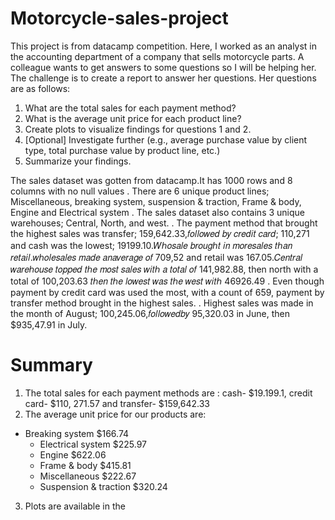 # Motorcycle-sales-project

This project is from datacamp competition. Here, I worked as an analyst in the accounting department of a company that sells motorcycle parts. A colleague wants to get answers to some questions so I will be helping her. The challenge is to create a report to answer her questions. Her questions are as follows:

1. What are the total sales for each payment method?
2. What is the average unit price for each product line?
3. Create plots to visualize findings for questions 1 and 2.
4. [Optional] Investigate further (e.g., average purchase value by client type, total purchase value by product line, etc.)
5. Summarize your findings.


The sales dataset was gotten from datacamp.It has 1000 rows and 8 columns with no null values . There are 6 unique product lines; Miscellaneous, breaking system, suspension & traction, Frame & body, Engine and Electrical system . The sales dataset also contains 3 unique warehouses; Central, North, and west. . The payment method that brought the highest sales was transfer;  159,642.33,𝑓𝑜𝑙𝑙𝑜𝑤𝑒𝑑 𝑏𝑦 𝑐𝑟𝑒𝑑𝑖𝑡 𝑐𝑎𝑟𝑑; 110,271 and cash was the lowest;  19199.10.𝑊ℎ𝑜𝑠𝑎𝑙𝑒 𝑏𝑟𝑜𝑢𝑔ℎ𝑡 𝑖𝑛 𝑚𝑜𝑟𝑒𝑠𝑎𝑙𝑒𝑠 𝑡ℎ𝑎𝑛 𝑟𝑒𝑡𝑎𝑖𝑙.𝑤ℎ𝑜𝑙𝑒𝑠𝑎𝑙𝑒𝑠 𝑚𝑎𝑑𝑒 𝑎𝑛𝑎𝑣𝑒𝑟𝑎𝑔𝑒 𝑜𝑓 709,52 and retail was  167.05.𝐶𝑒𝑛𝑡𝑟𝑎𝑙 𝑤𝑎𝑟𝑒ℎ𝑜𝑢𝑠𝑒 𝑡𝑜𝑝𝑝𝑒𝑑 𝑡ℎ𝑒 𝑚𝑜𝑠𝑡 𝑠𝑎𝑙𝑒𝑠 𝑤𝑖𝑡ℎ 𝑎 𝑡𝑜𝑡𝑎𝑙 𝑜𝑓 141,982.88, then north with a total of  100,203.63 𝑡ℎ𝑒𝑛 𝑡ℎ𝑒 𝑙𝑜𝑤𝑒𝑠𝑡 𝑤𝑎𝑠 𝑡ℎ𝑒 𝑤𝑒𝑠𝑡 𝑤𝑖𝑡ℎ 46926.49 . Even though payment by credit card was used the most, with a count of 659, payment by transfer method brought in the highest sales. . Highest sales was made in the month of August;  100,245.06,𝑓𝑜𝑙𝑙𝑜𝑤𝑒𝑑𝑏𝑦 95,320.03 in June, then $935,47.91 in July.
# Summary

1. The total sales for each payment methods are : cash- $19.199.1, credit card- $110, 271.57 and transfer- $159,642.33
2. The average unit price for our products are:
  -	Breaking system		$166.74
 	-	Electrical system	$225.97
 	-	Engine		        $622.06
 	-	Frame & body	    $415.81
 	-	Miscellaneous	    $222.67
 	-	Suspension & traction	 $320.24

3. Plots are available in the 
